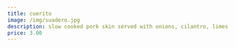 ```yaml
---
title: cuerito
image: /img/suadero.jpg
description: slow cooked pork skin served with onions, cilantro, limes, red radishes & house spicy sauce
price: 3.00
---
```

